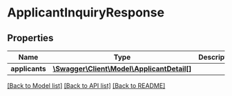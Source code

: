 # ApplicantInquiryResponse

## Properties
Name | Type | Description | Notes
------------ | ------------- | ------------- | -------------
**applicants** | [**\Swagger\Client\Model\ApplicantDetail[]**](ApplicantDetail.md) |  | 

[[Back to Model list]](../../README.md#documentation-for-models) [[Back to API list]](../../README.md#documentation-for-api-endpoints) [[Back to README]](../../README.md)

